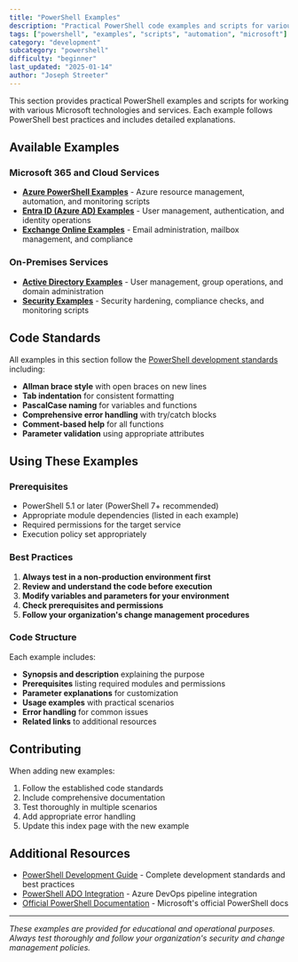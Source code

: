 ```yaml
---
title: "PowerShell Examples"
description: "Practical PowerShell code examples and scripts for various Microsoft technologies and services"
tags: ["powershell", "examples", "scripts", "automation", "microsoft"]
category: "development"
subcategory: "powershell"
difficulty: "beginner"
last_updated: "2025-01-14"
author: "Joseph Streeter"
---
```


This section provides practical PowerShell examples and scripts for working with various Microsoft technologies and services. Each example follows PowerShell best practices and includes detailed explanations.

## Available Examples

### Microsoft 365 and Cloud Services

- **[Azure PowerShell Examples](azure.md)** - Azure resource management, automation, and monitoring scripts
- **[Entra ID (Azure AD) Examples](entraid.md)** - User management, authentication, and identity operations
- **[Exchange Online Examples](exchange.md)** - Email administration, mailbox management, and compliance

### On-Premises Services

- **[Active Directory Examples](activedirectory.md)** - User management, group operations, and domain administration
- **[Security Examples](security.md)** - Security hardening, compliance checks, and monitoring scripts

## Code Standards

All examples in this section follow the [PowerShell development standards](../index.md) including:

- **Allman brace style** with open braces on new lines
- **Tab indentation** for consistent formatting
- **PascalCase naming** for variables and functions
- **Comprehensive error handling** with try/catch blocks
- **Comment-based help** for all functions
- **Parameter validation** using appropriate attributes

## Using These Examples

### Prerequisites

- PowerShell 5.1 or later (PowerShell 7+ recommended)
- Appropriate module dependencies (listed in each example)
- Required permissions for the target service
- Execution policy set appropriately

### Best Practices

1. **Always test in a non-production environment first**
2. **Review and understand the code before execution**
3. **Modify variables and parameters for your environment**
4. **Check prerequisites and permissions**
5. **Follow your organization's change management procedures**

### Code Structure

Each example includes:

- **Synopsis and description** explaining the purpose
- **Prerequisites** listing required modules and permissions
- **Parameter explanations** for customization
- **Usage examples** with practical scenarios
- **Error handling** for common issues
- **Related links** to additional resources

## Contributing

When adding new examples:

1. Follow the established code standards
2. Include comprehensive documentation
3. Test thoroughly in multiple scenarios
4. Add appropriate error handling
5. Update this index page with the new example

## Additional Resources

- [PowerShell Development Guide](../index.md) - Complete development standards and best practices
- [PowerShell ADO Integration](../ado/index.md) - Azure DevOps pipeline integration
- [Official PowerShell Documentation](https://docs.microsoft.com/powershell/) - Microsoft's official PowerShell docs

---

*These examples are provided for educational and operational purposes. Always test thoroughly and follow your organization's security and change management policies.*
